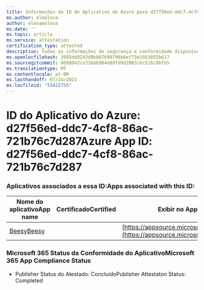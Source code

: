 ```yaml
---
title: Informações da ID do Aplicativo do Azure para d27f56ed-ddc7-4cf8-86ac-721b76c7d287
ms.author: elmalova
author: elenamalova
ms.date: ''
ms.topic: article
ms.service: attestation
certification_type: attested
description: Todas as informações de segurança e conformidade disponíveis para d27f56ed-ddc7-4cf8-86ac-721b76c7d287.
ms.openlocfilehash: 3995dd9243d9b087099796b0ef73e1563055b617
ms.sourcegitcommit: 0098942ce316ab984e09fd9d2063cbc516c8bfb5
ms.translationtype: MT
ms.contentlocale: pt-BR
ms.lasthandoff: 07/14/2021
ms.locfileid: "53422755"
---
```

# <a name="azure-app-id-d27f56ed-ddc7-4cf8-86ac-721b76c7d287"></a><span data-ttu-id="ee335-103">ID do Aplicativo do Azure: d27f56ed-ddc7-4cf8-86ac-721b76c7d287</span><span class="sxs-lookup"><span data-stu-id="ee335-103">Azure App ID: d27f56ed-ddc7-4cf8-86ac-721b76c7d287</span></span>


### <a name="apps-associated-with-this-id"></a><span data-ttu-id="ee335-104">Aplicativos associados a essa ID:</span><span class="sxs-lookup"><span data-stu-id="ee335-104">Apps associated with this ID:</span></span>
| <span data-ttu-id="ee335-105">**Nome do aplicativo**</span><span class="sxs-lookup"><span data-stu-id="ee335-105">**App name**</span></span> | <span data-ttu-id="ee335-106">**Certificado**</span><span class="sxs-lookup"><span data-stu-id="ee335-106">**Certified**</span></span> | <span data-ttu-id="ee335-107">**Exibir no AppSource**</span><span class="sxs-lookup"><span data-stu-id="ee335-107">**View in AppSource**</span></span> |
|-|-|-|
| [<span data-ttu-id="ee335-108">Beesy</span><span class="sxs-lookup"><span data-stu-id="ee335-108">Beesy</span></span>](https://docs.microsoft.com/en-us/microsoft-365-app-certification/forward/WA200001248) |  | [https://appsource.microsoft.com/product/office/WA200001248](https://appsource.microsoft.com/product/office/WA200001248) |

### <a name="microsoft-365-app-compliance-status"></a><span data-ttu-id="ee335-109">Microsoft 365 Status da Conformidade do Aplicativo</span><span class="sxs-lookup"><span data-stu-id="ee335-109">Microsoft 365 App Compliance Status</span></span>
- <span data-ttu-id="ee335-110">Publisher Status do Atestado: Concluído</span><span class="sxs-lookup"><span data-stu-id="ee335-110">Publisher Attestaton Status: Completed</span></span>
